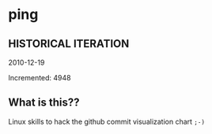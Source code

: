 # ping

## HISTORICAL ITERATION
2010-12-19

Incremented: 4948

## What is this?? 
Linux skills to hack the github commit visualization chart `;-)`
